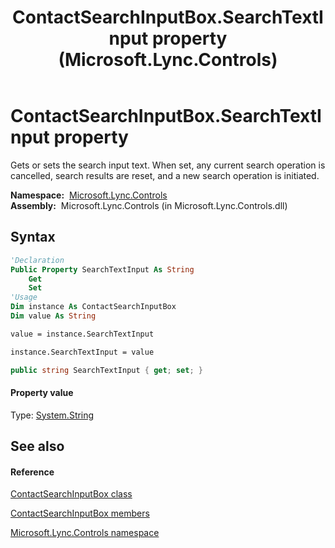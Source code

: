 ﻿---
title: ContactSearchInputBox.SearchTextInput property  (Microsoft.Lync.Controls)
TOCTitle: 'SearchTextInput property '
ms:assetid: P:Microsoft.Lync.Controls.ContactSearchInputBox.SearchTextInput_DI_3_UC_OCS14MrefLyncWPF
ms:mtpsurl: https://msdn.microsoft.com/en-us/library/microsoft.lync.controls.contactsearchinputbox.searchtextinput_di_3_uc_ocs14mreflyncwpf(v=office.15)
ms:contentKeyID: 48589972
ms.date: 07/28/2014
mtps_version: v=office.15
f1_keywords:
- Microsoft.Lync.Controls.ContactSearchInputBox.SearchTextInput
dev_langs:
- CSharp
- JScript
- VB
- other
---

# ContactSearchInputBox.SearchTextInput property

Gets or sets the search input text. When set, any current search operation is cancelled, search results are reset, and a new search operation is initiated.

**Namespace:**  [Microsoft.Lync.Controls](microsoft-lync-controls-namespace_1.md)  
**Assembly:**  Microsoft.Lync.Controls (in Microsoft.Lync.Controls.dll)

## Syntax

``` vb
'Declaration
Public Property SearchTextInput As String
    Get
    Set
'Usage
Dim instance As ContactSearchInputBox
Dim value As String

value = instance.SearchTextInput

instance.SearchTextInput = value
```

``` csharp
public string SearchTextInput { get; set; }
```

#### Property value

Type: [System.String](http://msdn2.microsoft.com/en-us/library/s1wwdcbf)  

## See also

#### Reference

[ContactSearchInputBox class](contactsearchinputbox-class-microsoft-lync-controls_1.md)

[ContactSearchInputBox members](contactsearchinputbox-members-microsoft-lync-controls_1.md)

[Microsoft.Lync.Controls namespace](microsoft-lync-controls-namespace_1.md)

